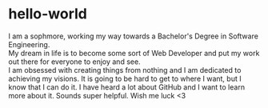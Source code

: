 # hello-world
I am a sophmore, working my way towards a Bachelor's Degree in Software Engineering.  
My dream in life is to become some sort of Web Developer and put my work out there for everyone to enjoy and see.  
I am obsessed with creating things from nothing and I am dedicated to achieving my visions. 
It is going to be hard to get to where I want, but I know that I can do it. 
I have heard a lot about GitHub and I want to learn more about it. Sounds super helpful. 
Wish me luck <3
